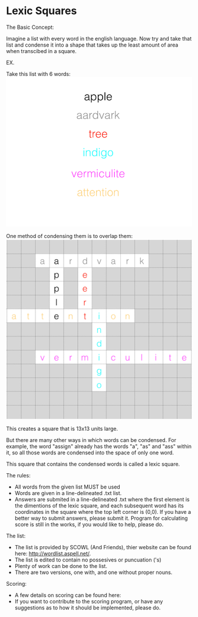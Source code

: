 # Lexic Squares

The Basic Concept:

Imagine a list with every word in the english language. Now try and take that list and condense it into a shape that takes up the least amount of area when transcibed in a square.

EX.

Take this list with 6 words:
![alt tag](https://raw.githubusercontent.com/eriknakamura/lexicsquares/master/wordListImg.png)

One method of condensing them is to overlap them:
![alt tag](https://raw.githubusercontent.com/eriknakamura/lexicsquares/master/lexicsquares_example.png)

This creates a square that is 13x13 units large.

But there are many other ways in which words can be condensed. For example, the word "assign" already has the words "a", "as" and "ass" within it, so all those words are condensed into the space of only one word.

This square that contains the condensed words is called a lexic square. 

The rules:

- All words from the given list MUST be used
- Words are given in a line-delineated .txt list.
- Answers are submited in a line-delineated .txt where the first element is the dimentions of the lexic square, and each subsequent word has its coordinates in the square where the top left corner is (0,0). If you have a better way to submit answers, please submit it. Program for calculating score is still in the works, if you would like to help, please do.

The list:
- The list is provided by SCOWL (And Friends), thier website can be found here: http://wordlist.aspell.net/.
- The list is edited to contain no possesives or puncuation ('s)
- Plenty of work can be done to the list. 
- There are two versions, one with, and one without proper nouns. 

Scoring:
- A few details on scoring can be found here:
- If you want to contribute to the scoring program, or have any suggestions as to how it should be implemented, please do. 
